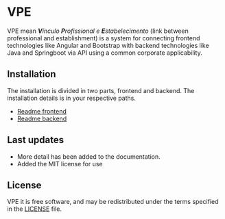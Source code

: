 # VPE
VPE mean _**V**ínculo **P**rofissional e **E**stabelecimento_ (link between professional and establishment) is a system for connecting frontend technologies like Angular and Bootstrap with backend technologies like Java and Springboot via API using a common corporate applicability.


## Installation
The installation is divided in two parts, frontend and backend. The installation details is in your respective paths.

* [Readme frontend](frontend/vpeApp/README.md)
* [Readme backend](backend/restful/README.md)
 
## Last updates
* More detail has been added to the documentation.
* Added the MIT license for use

## License
VPE it is free software, and may be redistributed under the terms specified in the
[LICENSE] file.

[LICENSE]: https://github.com/cristianofmc/VPE/blob/master/LICENSE
